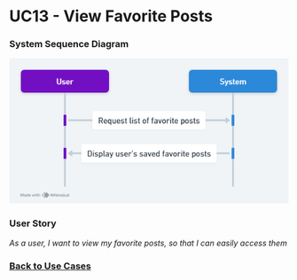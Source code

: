 # UC13 - View Favorite Posts

### System Sequence Diagram

![UC13 SMD](01.Engineering/View%20Favorite%20Posts.png)

### User Story

_As a user, I want to view my favorite posts, so that I can easily access them_

### [Back to Use Cases](../README.md)